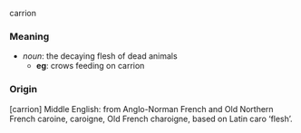 carrion
### Meaning
+ _noun_: the decaying flesh of dead animals
	+ __eg__: crows feeding on carrion

### Origin

[carrion] Middle English: from Anglo-Norman French and Old Northern French caroine, caroigne, Old French charoigne, based on Latin caro ‘flesh’.
